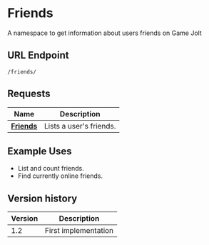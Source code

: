 # Friends

A namespace to get information about users friends on Game Jolt

## URL Endpoint

```
/friends/
```

## Requests

Name | Description
--- | ---
[**Friends**](/friends/fetch.md) | Lists a user's friends.

## Example Uses

- List and count friends.
- Find currently online friends.

## Version history

Version | Description
--- | ---
1.2 | First implementation
